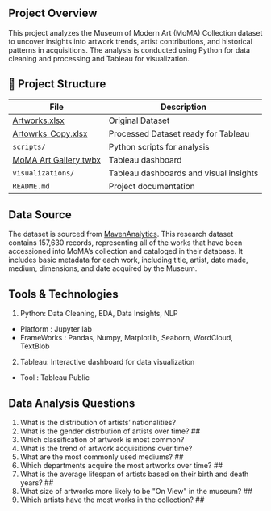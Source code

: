 ## Project Overview
This project analyzes the Museum of Modern Art (MoMA) Collection dataset to uncover insights into artwork trends, artist contributions, and historical patterns in acquisitions. The analysis is conducted using Python for data cleaning and processing and Tableau for visualization.


## 📂 Project Structure

| File                       | Description                                      |
|----------------------------|--------------------------------------------------|
| [Artworks.xlsx](https://github.com/ParikshitaJain/PortfolioProjects/blob/d831b89fe824225bfca79f6a8391df5678865c1e/MoMA%20Art%20Collection%20Analysis/Artworks.xlsx)                   | Original Dataset               |
| [Artowrks_Copy.xlsx](https://github.com/ParikshitaJain/PortfolioProjects/blob/0ace48cb1f9498fa41c558d598996d29b288801c/MoMA%20Art%20Collection%20Analysis/Artworks_Copy.xlsx)     | Processed Dataset ready for Tableau    |
| `scripts/`                 | Python scripts for analysis                     |
| [MoMA Art Gallery.twbx](https://github.com/ParikshitaJain/PortfolioProjects/blob/874531d0830d4e443414238ccff7feb9e1563785/MoMA%20Art%20Collection%20Analysis/MoMa%20Art%20Gallery.twbx)        | Tableau dashboard         |
| `visualizations/`          | Tableau dashboards and visual insights         |
| `README.md`                | Project documentation                          |

## Data Source
The dataset is sourced from [MavenAnalytics](https://mavenanalytics.io/data-playground?order=date_added%2Cdesc&page=1&pageSize=5). This research dataset contains 157,630 records, representing all of the works that have been accessioned into MoMA’s collection and cataloged in their database. It includes basic metadata for each work, including title, artist, date made, medium, dimensions, and date acquired by the Museum. 

## Tools & Technologies
1. Python: Data Cleaning, EDA, Data Insights, NLP
  - Platform : Jupyter lab
  -	FrameWorks : Pandas, Numpy, Matplotlib, Seaborn, WordCloud, TextBlob

2. Tableau: Interactive dashboard for data visualization
  - Tool : Tableau Public

## Data Analysis Questions
1. What is the distribution of artists’ nationalities? 
2. What is the gender distrbution of artists over time? ##
3. Which classification of artwork is most common?
4. What is the trend of artwork acquisitions over time?
5. What are the most commonly used mediums? ##
6. Which departments acquire the most artworks over time? ##
7. What is the average lifespan of artists based on their birth and death years? ##
8. What size of artworks more likely to be "On View" in the museum? ##
9. Which artists have the most works in the collection? ##

